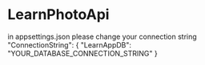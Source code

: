 # LearnPhotoApi
in appsettings.json please change your connection string 
"ConnectionString": {
    "LearnAppDB": "YOUR_DATABASE_CONNECTION_STRING"
  }
